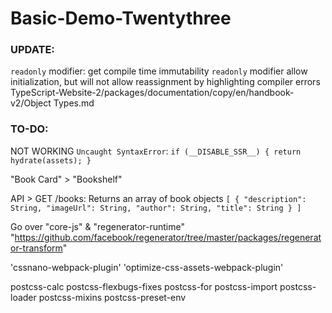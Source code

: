 # Basic-Demo-Twentythree

### UPDATE:

`readonly` modifier: get compile time immutability
`readonly` modifier allow initialization, but will not allow reassignment by highlighting compiler errors
TypeScript-Website-2/packages/documentation/copy/en/handbook-v2/Object Types.md

### TO-DO:

NOT WORKING `Uncaught SyntaxError`:
`
    if (__DISABLE_SSR__) {
      return hydrate(assets);
    }
`

"Book Card" > "Bookshelf"

API > GET /books:
Returns an array of book objects
`
[
  {
    "description": String,
    "imageUrl": String,
    "author": String,
    "title": String
  }
]
`

Go over "core-js" & "regenerator-runtime"
"https://github.com/facebook/regenerator/tree/master/packages/regenerator-transform"

'cssnano-webpack-plugin'
'optimize-css-assets-webpack-plugin'

postcss-calc
postcss-flexbugs-fixes
postcss-for
postcss-import
postcss-loader
postcss-mixins
postcss-preset-env

